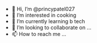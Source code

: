 - 👋 Hi, I’m @princypatel027
- 👀 I’m interested in cooking
- 🌱 I’m currently learning b tech 
- 💞️ I’m looking to collaborate on ...
- 📫 How to reach me ...

<!---
princypatel027/princypatel027 is a ✨ special ✨ repository because its `README.md` (this file) appears on your GitHub profile.
You can click the Preview link to take a look at your changes.
--->
